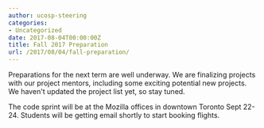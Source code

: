 ```yaml
---
author: ucosp-steering
categories:
- Uncategorized
date: 2017-08-04T00:00:00Z
title: Fall 2017 Preparation
url: /2017/08/04/fall-preparation/
---
```


Preparations for the next term are well underway.  We are finalizing projects with our project mentors, including some exciting potential new projects.  We haven't updated the project list yet, so stay tuned.

The code sprint will be at the Mozilla offices in downtown Toronto Sept 22-24. Students will be getting email shortly to start booking flights.
